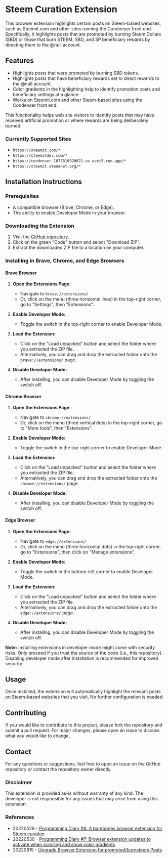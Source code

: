 # Steem Curation Extension

This browser extension highlights certain posts on Steem-based websites, such as Steemit.com and other sites running the Condenser front end. Specifically, it highlights posts that are promoted by burning Steem Dollars (SBD) or those that burn STEEM, SBD, and SP beneficiary rewards by directing them to the @null account.

## Features

- Highlights posts that were promoted by burning SBD tokens.
- Highlights posts that have beneficiary rewards set to direct rewards to the @null account.
- Color gradients in the highlighting help to identify promotion costs and beneficiary settings at a glance.
- Works on Steemit.com and other Steem-based sites using the Condenser front end.

This functionality helps web site visitors to identify posts that may have received artificial promotion or where rewards are being deliberately burned.

### Currently Supported Sites
- `https://steemit.com/*`
- `https://steemitdev.com/*`
- `https://condenser-1077810928621.us-east5.run.app/*`
- `https://steemit.steemnet.org/*`

## Installation Instructions

### Prerequisites

- A compatible browser (Brave, Chrome, or Edge).
- The ability to enable Developer Mode in your browser.

### Downloading the Extension

1. Visit the [GitHub repository](https://github.com/remlaps/Steem-Curation-Extension.git).
2. Click on the green "Code" button and select "Download ZIP".
3. Extract the downloaded ZIP file to a location on your computer.

### Installing in Brave, Chrome, and Edge Browsers

#### Brave Browser

1. **Open the Extensions Page:**
   - Navigate to `brave://extensions/`
   - Or, click on the menu (three horizontal lines) in the top-right corner, go to "Settings", then "Extensions".

2. **Enable Developer Mode:**
   - Toggle the switch in the top-right corner to enable Developer Mode.

3. **Load the Extension:**
   - Click on the "Load unpacked" button and select the folder where you extracted the ZIP file.
   - Alternatively, you can drag and drop the extracted folder onto the `brave://extensions/` page.

4. **Disable Developer Mode:**
   - After installing, you can disable Developer Mode by toggling the switch off.

#### Chrome Browser

1. **Open the Extensions Page:**
   - Navigate to `chrome://extensions/`
   - Or, click on the menu (three vertical dots) in the top-right corner, go to "More tools", then "Extensions".

2. **Enable Developer Mode:**
   - Toggle the switch in the top-right corner to enable Developer Mode.

3. **Load the Extension:**
   - Click on the "Load unpacked" button and select the folder where you extracted the ZIP file.
   - Alternatively, you can drag and drop the extracted folder onto the `chrome://extensions/` page.

4. **Disable Developer Mode:**
   - After installing, you can disable Developer Mode by toggling the switch off.

#### Edge Browser

1. **Open the Extensions Page:**
   - Navigate to `edge://extensions/`
   - Or, click on the menu (three horizontal dots) in the top-right corner, go to "Extensions", then click on "Manage extensions".

2. **Enable Developer Mode:**
   - Toggle the switch in the bottom-left corner to enable Developer Mode.

3. **Load the Extension:**
   - Click on the "Load unpacked" button and select the folder where you extracted the ZIP file.
   - Alternatively, you can drag and drop the extracted folder onto the `edge://extensions/` page.

4. **Disable Developer Mode:**
   - After installing, you can disable Developer Mode by toggling the switch off.

**Note:** Installing extensions in developer mode might come with security risks. Only proceed if you trust the source of the code (i.e., this repository). Disabling developer mode after installation is recommended for improved security.

## Usage

Once installed, the extension will automatically highlight the relevant posts on Steem-based websites that you visit. No further configuration is needed.

## Contributing

If you would like to contribute to this project, please fork the repository and submit a pull request. For major changes, please open an issue to discuss what you would like to change.

## Contact

For any questions or suggestions, feel free to open an issue on the GitHub repository or contact the repository owner directly.

### Disclaimer

This extension is provided as-is without warranty of any kind. The developer is not responsible for any issues that may arise from using this extension.

### References
- 20220529 - [Programming Diary #6: A barebones browser extension for Steem curation](https://steemit.com/programming/@remlaps/programming-diary-6-a-barebones-browser-extension-for-steem-curation)
- 20220530 - [Programming Diary #7: Browser extension updates to activate when scrolling and show color gradients](https://steemit.com/hive-192037/@remlaps/programming-diary-7-browser-extension-updates-to-activate-when-scrolling-and-show-color-gradients)
- 20220815 - [Upgrade Browser Extension for promoted/burnsteem Posts](https://steemit.com/hive-192037/@moecki/upgrade-browser-extension-for-promoted-burnsteem-posts)
